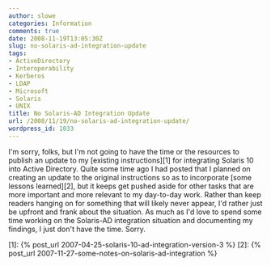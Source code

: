 ```yaml
---
author: slowe
categories: Information
comments: true
date: 2008-11-19T13:05:30Z
slug: no-solaris-ad-integration-update
tags:
- ActiveDirectory
- Interoperability
- Kerberos
- LDAP
- Microsoft
- Solaris
- UNIX
title: No Solaris-AD Integration Update
url: /2008/11/19/no-solaris-ad-integration-update/
wordpress_id: 1033
---
```


I'm sorry, folks, but I'm not going to have the time or the resources to publish an update to my [existing instructions][1] for integrating Solaris 10 into Active Directory. Quite some time ago I had posted that I planned on creating an update to the original instructions so as to incorporate [some lessons learned][2], but it keeps get pushed aside for other tasks that are more important and more relevant to my day-to-day work. Rather than keep readers hanging on for something that will likely never appear, I'd rather just be upfront and frank about the situation. As much as I'd love to spend some time working on the Solaris-AD integration situation and documenting my findings, I just don't have the time. Sorry.

[1]: {% post_url 2007-04-25-solaris-10-ad-integration-version-3 %}
[2]: {% post_url 2007-11-27-some-notes-on-solaris-ad-integration %}
